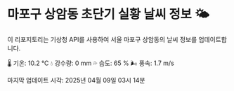 
# 마포구 상암동 초단기 실황 날씨 정보 🌤️

이 리포지토리는 기상청 API를 사용하여 서울 마포구 상암동의 날씨 정보를 업데이트합니다. 

🌡️ 기온: 10.2 ℃
💧 강수량: 0 mm
💦 습도: 65 %
🌬️ 풍속: 1.7 m/s

마지막 업데이트 시각: 2025년 04월 09일 03시 14분    
